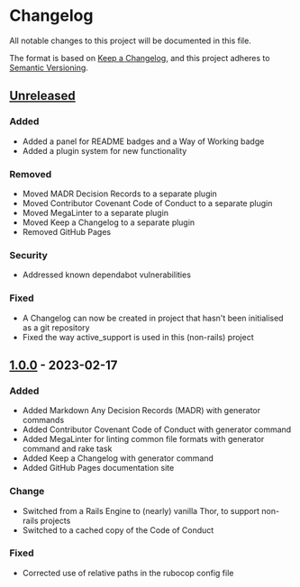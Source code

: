 # Changelog

All notable changes to this project will be documented in this file.

The format is based on [Keep a Changelog](https://keepachangelog.com/en/1.0.0/),
and this project adheres to [Semantic Versioning](https://semver.org/spec/v2.0.0.html).

## [Unreleased]

### Added

- Added a panel for README badges and a Way of Working badge
- Added a plugin system for new functionality

### Removed

- Moved MADR Decision Records to a separate plugin
- Moved Contributor Covenant Code of Conduct to a separate plugin
- Moved MegaLinter to a separate plugin
- Moved Keep a Changelog to a separate plugin
- Removed GitHub Pages

### Security

- Addressed known dependabot vulnerabilities

### Fixed

- A Changelog can now be created in project that hasn't been initialised as a git repository
- Fixed the way active_support is used in this (non-rails) project

## [1.0.0] - 2023-02-17

### Added

- Added Markdown Any Decision Records (MADR) with generator commands
- Added Contributor Covenant Code of Conduct with generator command
- Added MegaLinter for linting common file formats with generator command and rake task
- Added Keep a Changelog with generator command
- Added GitHub Pages documentation site

### Change

- Switched from a Rails Engine to (nearly) vanilla Thor, to support non-rails projects
- Switched to a cached copy of the Code of Conduct

### Fixed

- Corrected use of relative paths in the rubocop config file

[unreleased]: https://github.com/HealthDataInsight/way_of_working/compare/v1.0.0...HEAD
[1.0.0]: https://github.com/HealthDataInsight/way_of_working/releases/tag/v1.0.0
